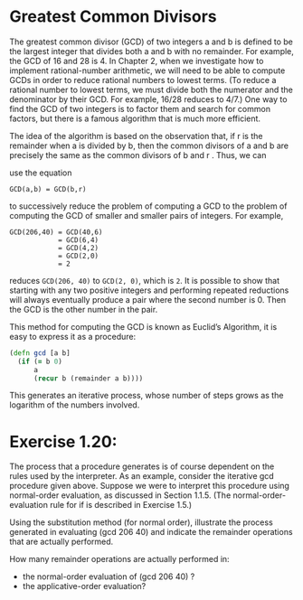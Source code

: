 # Greatest Common Divisors
The greatest common divisor (GCD) of two integers a and b is defined to
be the largest integer that divides both a and b with no remainder. For
example, the GCD of 16 and 28 is 4. In Chapter 2, when we investigate
how to implement rational-number arithmetic, we will need to be able
to compute GCDs in order to reduce rational numbers to lowest terms.
(To reduce a rational number to lowest terms, we must divide both the
numerator and the denominator by their GCD. For example, 16/28 reduces to 4/7.) One way to find the GCD of two integers is to factor them
and search for common factors, but there is a famous algorithm that is
much more efficient.

The idea of the algorithm is based on the observation that, if r is the
remainder when a is divided by b, then the common divisors of a and b
are precisely the same as the common divisors of b and r . Thus, we can

use the equation

```
GCD(a,b) = GCD(b,r)
```

to successively reduce the problem of computing a GCD to the problem
of computing the GCD of smaller and smaller pairs of integers. For example,

```
GCD(206,40) = GCD(40,6)
            = GCD(6,4)
            = GCD(4,2)
            = GCD(2,0)
            = 2
```

reduces `GCD(206, 40)` to `GCD(2, 0)`, which is `2`. It is possible to show that
starting with any two positive integers and performing repeated reductions will always eventually produce a pair where the second number is
0. Then the GCD is the other number in the pair.

This method for computing the GCD is known as Euclid’s Algorithm, it is easy to express it as a procedure:

```clojure
(defn gcd [a b]
  (if (= b 0)
      a
      (recur b (remainder a b))))
```

This generates an iterative process, whose number of steps grows as the
logarithm of the numbers involved.

# Exercise 1.20:
The process that a procedure generates is
of course dependent on the rules used by the interpreter.
As an example, consider the iterative gcd procedure given
above. Suppose we were to interpret this procedure using
normal-order evaluation, as discussed in Section 1.1.5. (The
normal-order-evaluation rule for if is described in Exercise
1.5.)

Using the substitution method (for normal order), illustrate the process generated in evaluating (gcd 206 40) and
indicate the remainder operations that are actually performed.

How many remainder operations are actually performed in:

* the normal-order evaluation of (gcd 206 40) ?
* the applicative-order evaluation?
